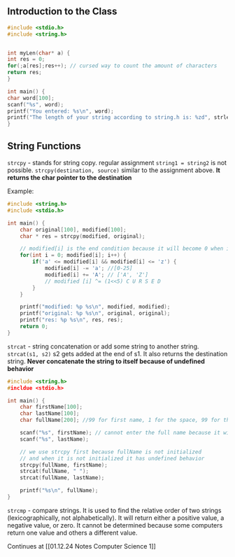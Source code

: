 ## Introduction to the Class
```c
#include <stdio.h>
#include <string.h>


int myLen(char* a) {
int res = 0;
for(;a[res];res++); // cursed way to count the amount of characters
return res;
}

int main() {
char word[100];
scanf("%s", word);
printf("You entered: %s\n", word);
printf("The length of your string according to string.h is: %zd", strlen(word));
}
```

## String Functions
`strcpy` - stands for string copy. regular assignment `string1 = string2` is not possible. 
`strcpy(destination, source)` similar to the assignment above. 
**It returns the char pointer to the destination** 

Example:
```c
#include <string.h>
#include <stdio.h>

int main() {
	char original[100], modified[100];
	char * res = strcpy(modified, original);

	// modified[i] is the end condition because it will become 0 when it hits the end of the string (NULL terminator)
	for(int i = 0; modified[i]; i++) { 
		if('a' <= modified[i] && modified[i] <= 'z') {
			modified[i] -= 'a'; //[0-25]
			modified[i] += 'A'; // ['A', 'Z']
			// modified [i] ^= (1<<5) C U R S E D
		}
	}

	printf("modified: %p %s\n", modified, modified);
	printf("original: %p %s\n", original, original);
	printf("res: %p %s\n", res, res);
	return 0;
}
```

`strcat` - string concatenation or add some string to another string. 
`strcat(s1, s2)` s2 gets added at the end of s1. 
It also returns the destination string. 
**Never concatenate the string to itself because of undefined behavior** 

```c
#include <string.h>
#incldue <stdio.h>

int main() {
	char firstName[100];
	char lastName[100];
	char fullName[200]; //99 for first name, 1 for the space, 99 for the last name and 1 for the null terminator

	scanf("%s", firstName); // cannot enter the full name because it will stop at space
	scanf("%s", lastName);

	// we use strcpy first because fullName is not initialized
	// and when it is not initialized it has undefined behavior
	strcpy(fullName, firstName);
	strcat(fullName, " ");
	strcat(fullName, lastName);

	printf("%s\n", fullName);
}
```

`strcmp` - compare strings. It is used to find the relative order of two strings (lexicographically, not alphabetically). It will return either a positive value, a negative value, or zero. It cannot be determined because some computers return one value and others a different value. 

Continues at [[01.12.24 Notes Computer Science 1]]